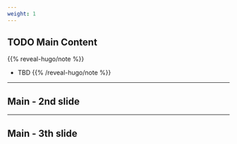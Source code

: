 ```yaml
---
weight: 1
---
```

## TODO Main Content

{{% reveal-hugo/note %}}
- TBD
{{% /reveal-hugo/note %}}

---
## Main - 2nd slide

---
## Main - 3th slide
